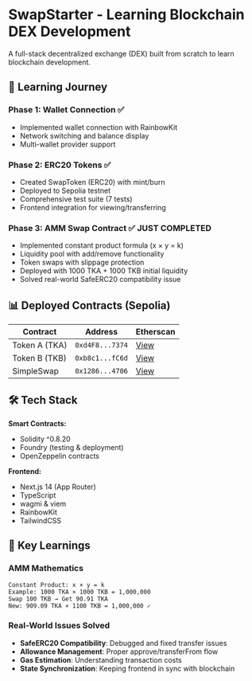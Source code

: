 # SwapStarter - Learning Blockchain DEX Development

A full-stack decentralized exchange (DEX) built from scratch to learn blockchain development.

## 🎯 Learning Journey

### Phase 1: Wallet Connection ✅
- Implemented wallet connection with RainbowKit
- Network switching and balance display
- Multi-wallet provider support

### Phase 2: ERC20 Tokens ✅
- Created SwapToken (ERC20) with mint/burn
- Deployed to Sepolia testnet
- Comprehensive test suite (7 tests)
- Frontend integration for viewing/transferring

### Phase 3: AMM Swap Contract ✅ **JUST COMPLETED**
- Implemented constant product formula (x × y = k)
- Liquidity pool with add/remove functionality
- Token swaps with slippage protection
- Deployed with 1000 TKA + 1000 TKB initial liquidity
- Solved real-world SafeERC20 compatibility issue

## 📊 Deployed Contracts (Sepolia)

| Contract | Address | Etherscan |
|----------|---------|-----------|
| Token A (TKA) | `0xd4F8...7374` | [View](https://sepolia.etherscan.io/address/0xd4F839332B5FfDdC5766f375b2196909f05D7374) |
| Token B (TKB) | `0xb8c1...fC6d` | [View](https://sepolia.etherscan.io/address/0xb8c1B5Be3bA28da0c286c91185E71014f2c8fC6d) |
| SimpleSwap | `0x1286...4706` | [View](https://sepolia.etherscan.io/address/0x12861dF7aa3b87b9F77Af9487e599092637b4706) |

## 🛠️ Tech Stack

**Smart Contracts:**
- Solidity ^0.8.20
- Foundry (testing & deployment)
- OpenZeppelin contracts

**Frontend:**
- Next.js 14 (App Router)
- TypeScript
- wagmi & viem
- RainbowKit
- TailwindCSS

## 🧪 Key Learnings

### AMM Mathematics
```code=
Constant Product: x × y = k
Example: 1000 TKA × 1000 TKB = 1,000,000
Swap 100 TKB → Get 90.91 TKA
New: 909.09 TKA × 1100 TKB = 1,000,000 ✓
```
### Real-World Issues Solved
- **SafeERC20 Compatibility**: Debugged and fixed transfer issues
- **Allowance Management**: Proper approve/transferFrom flow
- **Gas Estimation**: Understanding transaction costs
- **State Synchronization**: Keeping frontend in sync with blockchain